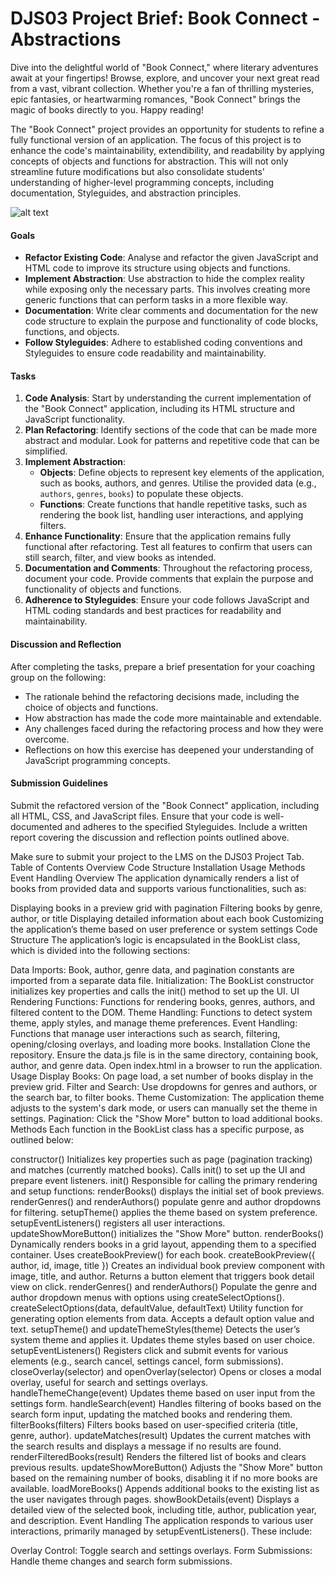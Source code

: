 # DJS03 Project Brief: Book Connect - Abstractions

Dive into the delightful world of "Book Connect," where literary adventures await at your fingertips! Browse, explore, and uncover your next great read from a vast, vibrant collection. Whether you're a fan of thrilling mysteries, epic fantasies, or heartwarming romances, "Book Connect" brings the magic of books directly to you. Happy reading! 

The "Book Connect" project provides an opportunity for students to refine a fully functional version of an application. The focus of this project is to enhance the code's maintainability, extendibility, and readability by applying concepts of objects and functions for abstraction. This will not only streamline future modifications but also consolidate students' understanding of higher-level programming concepts, including documentation, Styleguides, and abstraction principles.

![alt text](image.png)

#### Goals

- **Refactor Existing Code**: Analyse and refactor the given JavaScript and HTML code to improve its structure using objects and functions.
- **Implement Abstraction**: Use abstraction to hide the complex reality while exposing only the necessary parts. This involves creating more generic functions that can perform tasks in a more flexible way.
- **Documentation**: Write clear comments and documentation for the new code structure to explain the purpose and functionality of code blocks, functions, and objects.
- **Follow Styleguides**: Adhere to established coding conventions and Styleguides to ensure code readability and maintainability.

#### Tasks

1. **Code Analysis**: Start by understanding the current implementation of the "Book Connect" application, including its HTML structure and JavaScript functionality.
2. **Plan Refactoring**: Identify sections of the code that can be made more abstract and modular. Look for patterns and repetitive code that can be simplified.
3. **Implement Abstraction**:
   - **Objects**: Define objects to represent key elements of the application, such as books, authors, and genres. Utilise the provided data (e.g., `authors`, `genres`, `books`) to populate these objects.
   - **Functions**: Create functions that handle repetitive tasks, such as rendering the book list, handling user interactions, and applying filters.
4. **Enhance Functionality**: Ensure that the application remains fully functional after refactoring. Test all features to confirm that users can still search, filter, and view books as intended.
5. **Documentation and Comments**: Throughout the refactoring process, document your code. Provide comments that explain the purpose and functionality of objects and functions.
6. **Adherence to Styleguides**: Ensure your code follows JavaScript and HTML coding standards and best practices for readability and maintainability.

#### Discussion and Reflection

After completing the tasks, prepare a brief presentation for your coaching group on the following:
- The rationale behind the refactoring decisions made, including the choice of objects and functions.
- How abstraction has made the code more maintainable and extendable.
- Any challenges faced during the refactoring process and how they were overcome.
- Reflections on how this exercise has deepened your understanding of JavaScript programming concepts.

#### Submission Guidelines

Submit the refactored version of the "Book Connect" application, including all HTML, CSS, and JavaScript files. Ensure that your code is well-documented and adheres to the specified Styleguides. Include a written report covering the discussion and reflection points outlined above.

Make sure to submit your project to the LMS on the DJS03 Project Tab.
Table of Contents
Overview
Code Structure
Installation
Usage
Methods
Event Handling
Overview
The application dynamically renders a list of books from provided data and supports various functionalities, such as:

Displaying books in a preview grid with pagination
Filtering books by genre, author, or title
Displaying detailed information about each book
Customizing the application’s theme based on user preference or system settings
Code Structure
The application’s logic is encapsulated in the BookList class, which is divided into the following sections:

Data Imports: Book, author, genre data, and pagination constants are imported from a separate data file.
Initialization: The BookList constructor initializes key properties and calls the init() method to set up the UI.
UI Rendering Functions: Functions for rendering books, genres, authors, and filtered content to the DOM.
Theme Handling: Functions to detect system theme, apply styles, and manage theme preferences.
Event Handling: Functions that manage user interactions such as search, filtering, opening/closing overlays, and loading more books.
Installation
Clone the repository.
Ensure the data.js file is in the same directory, containing book, author, and genre data.
Open index.html in a browser to run the application.
Usage
Display Books: On page load, a set number of books display in the preview grid.
Filter and Search: Use dropdowns for genres and authors, or the search bar, to filter books.
Theme Customization: The application theme adjusts to the system's dark mode, or users can manually set the theme in settings.
Pagination: Click the "Show More" button to load additional books.
Methods
Each function in the BookList class has a specific purpose, as outlined below:

constructor()
Initializes key properties such as page (pagination tracking) and matches (currently matched books).
Calls init() to set up the UI and prepare event listeners.
init()
Responsible for calling the primary rendering and setup functions:
renderBooks() displays the initial set of book previews.
renderGenres() and renderAuthors() populate genre and author dropdowns for filtering.
setupTheme() applies the theme based on system preference.
setupEventListeners() registers all user interactions.
updateShowMoreButton() initializes the "Show More" button.
renderBooks()
Dynamically renders books in a grid layout, appending them to a specified container. Uses createBookPreview() for each book.
createBookPreview({ author, id, image, title })
Creates an individual book preview component with image, title, and author.
Returns a button element that triggers book detail view on click.
renderGenres() and renderAuthors()
Populate the genre and author dropdown menus with options using createSelectOptions().
createSelectOptions(data, defaultValue, defaultText)
Utility function for generating option elements from data. Accepts a default option value and text.
setupTheme() and updateThemeStyles(theme)
Detects the user’s system theme and applies it. Updates theme styles based on user choice.
setupEventListeners()
Registers click and submit events for various elements (e.g., search cancel, settings cancel, form submissions).
closeOverlay(selector) and openOverlay(selector)
Opens or closes a modal overlay, useful for search and settings overlays.
handleThemeChange(event)
Updates theme based on user input from the settings form.
handleSearch(event)
Handles filtering of books based on the search form input, updating the matched books and rendering them.
filterBooks(filters)
Filters books based on user-specified criteria (title, genre, author).
updateMatches(result)
Updates the current matches with the search results and displays a message if no results are found.
renderFilteredBooks(result)
Renders the filtered list of books and clears previous results.
updateShowMoreButton()
Adjusts the "Show More" button based on the remaining number of books, disabling it if no more books are available.
loadMoreBooks()
Appends additional books to the existing list as the user navigates through pages.
showBookDetails(event)
Displays a detailed view of the selected book, including title, author, publication year, and description.
Event Handling
The application responds to various user interactions, primarily managed by setupEventListeners(). These include:

Overlay Control: Toggle search and settings overlays.
Form Submissions: Handle theme changes and search form submissions.

